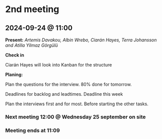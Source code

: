 # 2nd meeting 
## 2024-09-24 @ 11:00

**Present:**
*Artemis Davakou,
Albin Wrebo, 
Ciarán Hayes, 
Terra Johansson and
Atilla Yilmaz Görgülü*

**Check in**

Ciarán Hayes will look into Kanban for the structure

**Planing:**

Plan the questions for the interview. 80% done for tomorrow.

Deadlines for backlog and leadtimes. Deadline this week

Plan the interviews first and for most. Before starting the other tasks.

### Next meeting 12:00 @ Wednesday 25 september on site

### Meeting ends at 11:09


